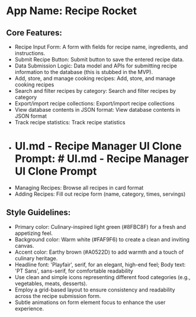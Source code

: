 # **App Name**: Recipe Rocket

## Core Features:

- Recipe Input Form: A form with fields for recipe name, ingredients, and instructions.
- Submit Recipe Button: Submit button to save the entered recipe data.
- Data Submission Logic: Data model and APIs for submitting recipe information to the database (this is stubbed in the MVP).
- Add, store, and manage cooking recipes: Add, store, and manage cooking recipes
- Search and filter recipes by category: Search and filter recipes by category
- Export/import recipe collections: Export/import recipe collections
- View database contents in JSON format: View database contents in JSON format
- Track recipe statistics: Track recipe statistics
- # UI.md - Recipe Manager UI Clone Prompt: # UI.md - Recipe Manager UI Clone Prompt
- Managing Recipes: Browse all recipes in card format
- Adding Recipes: Fill out recipe form (name, category, times, servings)

## Style Guidelines:

- Primary color: Culinary-inspired light green (#8FBC8F) for a fresh and appetizing feel.
- Background color: Warm white (#FAF9F6) to create a clean and inviting canvas.
- Accent color: Earthy brown (#A0522D) to add warmth and a touch of culinary heritage.
- Headline font: 'Playfair', serif, for an elegant, high-end feel; Body text: 'PT Sans', sans-serif, for comfortable readability
- Use clean and simple icons representing different food categories (e.g., vegetables, meats, desserts).
- Employ a grid-based layout to ensure consistency and readability across the recipe submission form.
- Subtle animations on form element focus to enhance the user experience.